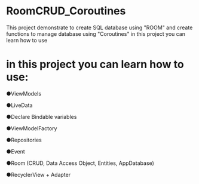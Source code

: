 # RoomCRUD_Coroutines
This project demonstrate to create SQL database using "ROOM" and create functions to manage database using "Coroutines"  in this project you can learn how to use 

# in this project you can learn how to use:
●ViewModels

●LiveData

●Declare Bindable variables

●ViewModelFactory

●Repositories

●Event

●Room (CRUD, Data Access Object, Entities, AppDatabase) 

●RecyclerView + Adapter
